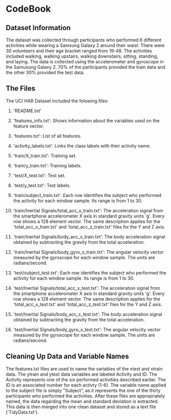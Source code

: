 # CodeBook

## Dataset Information

The dataset was collected through participants who performed 6 different activities while wearing a Samsung Galaxy 2 around their waist.  There were 30 volunteers and their age bracket ranged from 19-48.  The activities included walking, walking upstairs, walking downstairs, sitting, standing, and laying.  The data is collected using the accelerometer and gyroscope in the Samusung Galaxy 2.  70% of the participants provided the train data and the other 30% provided the test data.

## The Files

The UCI HAR Dataset included the folowing files:

1. 'README.txt'

2. 'features_info.txt': Shows information about the variables used on the feature vector.

3. 'features.txt': List of all features.

4. 'activity_labels.txt': Links the class labels with their activity name.

5. 'train/X_train.txt': Training set.

6. 'train/y_train.txt': Training labels.

7. 'test/X_test.txt': Test set.

8. 'test/y_test.txt': Test labels.

9. 'train/subject_train.txt': Each row identifies the subject who performed the activity for each window sample. Its range is from 1 to 30.

10. 'train/Inertial Signals/total_acc_x_train.txt': The acceleration signal from the smartphone accelerometer X axis in standard gravity units 'g'. Every row shows a 128 element vector. The same description applies for the 'total_acc_x_train.txt' and 'total_acc_z_train.txt' files for the Y and Z axis.

11. 'train/Inertial Signals/body_acc_x_train.txt': The body acceleration signal obtained by subtracting the gravity from the total acceleration.

12. 'train/Inertial Signals/body_gyro_x_train.txt': The angular velocity vector measured by the gyroscope for each window sample. The units are radians/second.

13. 'test/subject_test.txt': Each row identifies the subject who performed the activity for each window sample. Its range is from 1 to 30.

14. 'test/Inertial Signals/total_acc_x_test.txt': The acceleration signal from the smartphone accelerometer X axis in standard gravity units 'g'. Every row shows a 128 element vector. The same description applies for the 'total_acc_x_test.txt' and 'total_acc_z_test.txt' files for the Y and Z axis.

15. 'test/Inertial Signals/body_acc_x_test.txt': The body acceleration signal obtained by subtracting the gravity from the total acceleration.

16. 'test/Inertial Signals/body_gyro_x_test.txt': The angular velocity vector measured by the gyroscope for each window sample. The units are radians/second.

## Cleaning Up Data and Variable Names

The features.txt files are used to name the variables of the xtest and xtrain data. The ytrain and ytest data variables are labeled Activity and ID. The Activity represents one of the six performed activities described earlier.  The ID is an associated number for each activty (1-6).  The variable name applied to the subject file is simply "Subject", as it represents the one of the thirty participants who performed the activities.  After these files are appropriately named, the data regarding the mean and standard deviation is extracted.  This data is then merged into one clean dataset and stored as a text file ('TidyData.txt').

